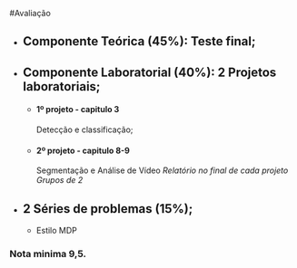 #Avaliação

- ## **Componente Teórica (45%):** Teste final;

- ## **Componente Laboratorial (40%):** 2 Projetos laboratoriais;
	- #### 1º projeto - capitulo 3
		Detecção e classificação;
	- #### 2º projeto - capitulo 8-9
		Segmentação e Análise de Vídeo
	*Relatório no final de cada projeto*	 
	*Grupos de 2*
- ## **2 Séries de problemas (15%)**;
	- Estilo MDP

### Nota minima 9,5.
